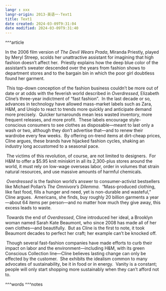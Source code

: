 ```yaml
---
langr : xxx
langr-origin: 2013-英语一-Text1
title: Text1
date created: 2024-03-09T9:31:04
date modified: 2024-03-09T9:31:40
---
```


^^^article

In the 2006 film version of _The Devil Wears Prada_, Miranda Priestly, played by Meryl Streep, scolds her unattractive assistant for imagining that high fashion doesn’t affect her.  Priestly explains how the deep blue color of the assistant’s sweater descended over the years from fashion shows to department stores and to the bargain bin in which the poor girl doubtless found her garment.

 This top-down conception of the fashion business couldn’t be more out of date or at odds with the feverish world described in _Overdressed_, Elizabeth Cline’s three-year indictment of “fast fashion”.  In the last decade or so, advances in technology have allowed mass-market labels such as Zara, H&M, and Uniqlo to react to trends more quickly and anticipate demand more precisely.  Quicker turnarounds mean less wasted inventory, more frequent releases, and more profit.  These labels encourage style-conscious consumers to see clothes as disposable—meant to last only a wash or two, although they don’t advertise that—and to renew their wardrobe every few weeks.  By offering on-trend items at dirt-cheap prices, Cline argues, these brands have hijacked fashion cycles, shaking an industry long accustomed to a seasonal pace.

 The victims of this revolution, of course, are not limited to designers.  For H&M to offer a $5.95 knit miniskirt in all its 2,300-plus stores around the world, it must rely on low-wage overseas labor, order in volumes that strain natural resources, and use massive amounts of harmful chemicals.

 _Overdressed_ is the fashion world’s answer to consumer-activist bestsellers like Michael Pollan’s _The Omnivore’s Dilemma_.  “Mass-produced clothing, like fast food, fills a hunger and need, yet is non-durable and wasteful,” Cline argues.  Americans, she finds, buy roughly 20 billion garments a year—about 64 items per person—and no matter how much they give away, this excess leads to waste.

 Towards the end of _Overdressed_, Cline introduced her ideal, a Brooklyn woman named Sarah Kate Beaumont, who since 2008 has made all of her own clothes—and beautifully.  But as Cline is the first to note, it took Beaumont decades to perfect her craft; her example can’t be knocked off.

 Though several fast-fashion companies have made efforts to curb their impact on labor and the environment—including H&M, with its green Conscious Collection line—Cline believes lasting change can only be effected by the customer.  She exhibits the idealism common to many advocates of sustainability, be it in food or in energy.  Vanity is a constant; people will only start shopping more sustainably when they can’t afford not to.




^^^words
^^^notes
